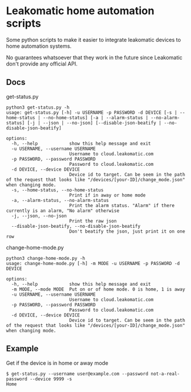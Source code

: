 # Leakomatic home automation scripts
Some python scripts to make it easier to integrate leakomatic devices to home automation systems.

No guarantees whatsoever that they work in the future since Leakomatic don't provide any official API.

## Docs
get-status.py
```
python3 get-status.py -h
usage: get-status.py [-h] -u USERNAME -p PASSWORD -d DEVICE [-s | --home-status | --no-home-status] [-a | --alarm-status | --no-alarm-status] [-j | --json | --no-json] [--disable-json-beatify | --no-disable-json-beatify]

options:
  -h, --help            show this help message and exit
  -u USERNAME, --username USERNAME
                        Username to cloud.leakomatic.com
  -p PASSWORD, --password PASSWORD
                        Password to cloud.leakomatic.com
  -d DEVICE, --device DEVICE
                        Device id to target. Can be seem in the path of the request that looks like "/devices/[your-ID]/change_mode.json" when changing mode.
  -s, --home-status, --no-home-status
                        Print if in away or home mode
  -a, --alarm-status, --no-alarm-status
                        Print the alarm status. "Alarm" if there currently is an alarm, "No alarm" otherwise
  -j, --json, --no-json
                        Print the raw json
  --disable-json-beatify, --no-disable-json-beatify
                        Don't beatify the json, just print it on one row
```

change-home-mode.py
```
python3 change-home-mode.py -h
usage: change-home-mode.py [-h] -m MODE -u USERNAME -p PASSWORD -d DEVICE

options:
  -h, --help            show this help message and exit
  -m MODE, --mode MODE  Put on or of home mode. 0 is home, 1 is away
  -u USERNAME, --username USERNAME
                        Username to cloud.leakomatic.com
  -p PASSWORD, --password PASSWORD
                        Password to cloud.leakomatic.com
  -d DEVICE, --device DEVICE
                        Device id to target. Can be seem in the path of the request that looks like "/devices/[your-ID]/change_mode.json" when changing mode.
```


## Example
Get if the device is in home or away mode
```
$ get-status.py --username user@example.com --password not-a-real-password --device 9999 -s
Home
```

